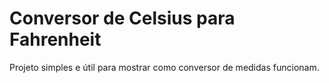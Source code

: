 # Conversor de Celsius para Fahrenheit

Projeto simples e útil para mostrar como conversor de medidas funcionam.
